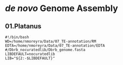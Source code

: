  # *de novo* Genome Assembly
 
 ## 01.Platanus
 ~~~~
 #!/bin/bash
 WD=/home/nmoreyra/Data/07_TE-annotation/RM
 EDTA=/home/nmoreyra/Data/07_TE-annotation/EDTA #/Dbrb_nocuratedlib/Dbrb_genome.fasta
 LIBDEFAULT=nocuratedlib
 LIB="${2:-$LIBDEFAULT}"
 ~~~~
